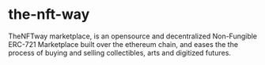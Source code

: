 # the-nft-way
TheNFTway marketplace, is an opensource and decentralized Non-Fungible ERC-721 Marketplace built over the ethereum chain, and eases the the process of buying and selling collectibles, arts and digitized futures.

